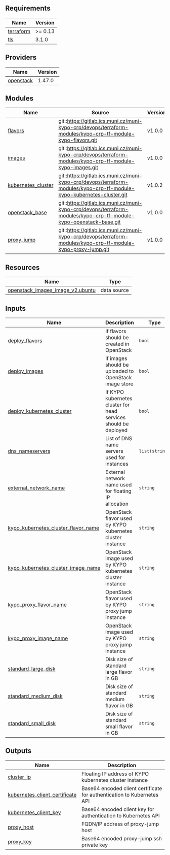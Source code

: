 <!-- BEGIN_TF_DOCS -->
## Requirements

| Name | Version |
|------|---------|
| <a name="requirement_terraform"></a> [terraform](#requirement\_terraform) | >= 0.13 |
| <a name="requirement_tls"></a> [tls](#requirement\_tls) | 3.1.0 |

## Providers

| Name | Version |
|------|---------|
| <a name="provider_openstack"></a> [openstack](#provider\_openstack) | 1.47.0 |

## Modules

| Name | Source | Version |
|------|--------|---------|
| <a name="module_flavors"></a> [flavors](#module\_flavors) | git::https://gitlab.ics.muni.cz/muni-kypo-crp/devops/terraform-modules/kypo-crp-tf-module-kypo-flavors.git | v1.0.0 |
| <a name="module_images"></a> [images](#module\_images) | git::https://gitlab.ics.muni.cz/muni-kypo-crp/devops/terraform-modules/kypo-crp-tf-module-kypo-images.git | v1.0.0 |
| <a name="module_kubernetes_cluster"></a> [kubernetes\_cluster](#module\_kubernetes\_cluster) | git::https://gitlab.ics.muni.cz/muni-kypo-crp/devops/terraform-modules/kypo-crp-tf-module-kypo-kubernetes-cluster.git | v1.0.2 |
| <a name="module_openstack_base"></a> [openstack\_base](#module\_openstack\_base) | git::https://gitlab.ics.muni.cz/muni-kypo-crp/devops/terraform-modules/kypo-crp-tf-module-kypo-openstack-base.git | v1.0.0 |
| <a name="module_proxy_jump"></a> [proxy\_jump](#module\_proxy\_jump) | git::https://gitlab.ics.muni.cz/muni-kypo-crp/devops/terraform-modules/kypo-crp-tf-module-kypo-proxy-jump.git | v1.0.0 |

## Resources

| Name | Type |
|------|------|
| [openstack_images_image_v2.ubuntu](https://registry.terraform.io/providers/terraform-provider-openstack/openstack/latest/docs/data-sources/images_image_v2) | data source |

## Inputs

| Name | Description | Type | Default | Required |
|------|-------------|------|---------|:--------:|
| <a name="input_deploy_flavors"></a> [deploy\_flavors](#input\_deploy\_flavors) | If flavors should be created in OpenStack | `bool` | `false` | no |
| <a name="input_deploy_images"></a> [deploy\_images](#input\_deploy\_images) | If images should be uploaded to OpenStack image store | `bool` | `false` | no |
| <a name="input_deploy_kubernetes_cluster"></a> [deploy\_kubernetes\_cluster](#input\_deploy\_kubernetes\_cluster) | If KYPO kubernetes cluster for head services should be deployed | `bool` | `true` | no |
| <a name="input_dns_nameservers"></a> [dns\_nameservers](#input\_dns\_nameservers) | List of DNS name servers used for instances | `list(string)` | <pre>[<br>  "1.1.1.1",<br>  "1.0.0.1"<br>]</pre> | no |
| <a name="input_external_network_name"></a> [external\_network\_name](#input\_external\_network\_name) | External network name used for floating IP allocation | `string` | n/a | yes |
| <a name="input_kypo_kubernetes_cluster_flavor_name"></a> [kypo\_kubernetes\_cluster\_flavor\_name](#input\_kypo\_kubernetes\_cluster\_flavor\_name) | OpenStack flavor used by KYPO kubernetes cluster instance | `string` | n/a | yes |
| <a name="input_kypo_kubernetes_cluster_image_name"></a> [kypo\_kubernetes\_cluster\_image\_name](#input\_kypo\_kubernetes\_cluster\_image\_name) | OpenStack image used by KYPO kubernetes cluster instance | `string` | `"ubuntu-focal-x86_64"` | no |
| <a name="input_kypo_proxy_flavor_name"></a> [kypo\_proxy\_flavor\_name](#input\_kypo\_proxy\_flavor\_name) | OpenStack flavor used by KYPO proxy jump instance | `string` | n/a | yes |
| <a name="input_kypo_proxy_image_name"></a> [kypo\_proxy\_image\_name](#input\_kypo\_proxy\_image\_name) | OpenStack image used by KYPO proxy jump instance | `string` | `"ubuntu-focal-x86_64"` | no |
| <a name="input_standard_large_disk"></a> [standard\_large\_disk](#input\_standard\_large\_disk) | Disk size of standard large flavor in GB | `string` | `"80"` | no |
| <a name="input_standard_medium_disk"></a> [standard\_medium\_disk](#input\_standard\_medium\_disk) | Disk size of standard medium flavor in GB | `string` | `"80"` | no |
| <a name="input_standard_small_disk"></a> [standard\_small\_disk](#input\_standard\_small\_disk) | Disk size of standard small flavor in GB | `string` | `"80"` | no |

## Outputs

| Name | Description |
|------|-------------|
| <a name="output_cluster_ip"></a> [cluster\_ip](#output\_cluster\_ip) | Floating IP address of KYPO kubernetes cluster instance |
| <a name="output_kubernetes_client_certificate"></a> [kubernetes\_client\_certificate](#output\_kubernetes\_client\_certificate) | Base64 encoded client certificate for authentication to Kubernetes API |
| <a name="output_kubernetes_client_key"></a> [kubernetes\_client\_key](#output\_kubernetes\_client\_key) | Base64 encoded client key for authentication to Kubernetes API |
| <a name="output_proxy_host"></a> [proxy\_host](#output\_proxy\_host) | FQDN/IP address of proxy-jump host |
| <a name="output_proxy_key"></a> [proxy\_key](#output\_proxy\_key) | Base64 encoded proxy-jump ssh private key |
<!-- END_TF_DOCS -->
